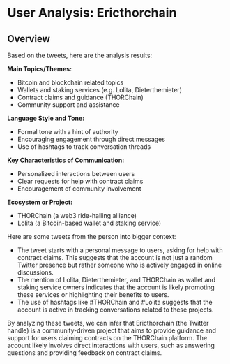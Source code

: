 # User Analysis: Ericthorchain

## Overview

Based on the tweets, here are the analysis results:

**Main Topics/Themes:**

* Bitcoin and blockchain related topics
* Wallets and staking services (e.g. Lolita, Dieterthemieter)
* Contract claims and guidance (THORChain)
* Community support and assistance

**Language Style and Tone:**

* Formal tone with a hint of authority
* Encouraging engagement through direct messages
* Use of hashtags to track conversation threads

**Key Characteristics of Communication:**

* Personalized interactions between users
* Clear requests for help with contract claims
* Encouragement of community involvement

**Ecosystem or Project:**

* THORChain (a web3 ride-hailing alliance)
* Lolita (a Bitcoin-based wallet and staking service)

Here are some tweets from the person into bigger context:

* The tweet starts with a personal message to users, asking for help with contract claims. This suggests that the account is not just a random Twitter presence but rather someone who is actively engaged in online discussions.
* The mention of Lolita, Dieterthemieter, and THORChain as wallet and staking service owners indicates that the account is likely promoting these services or highlighting their benefits to users.
* The use of hashtags like #THORChain and #Lolita suggests that the account is active in tracking conversations related to these projects.

By analyzing these tweets, we can infer that Ericthorchain (the Twitter handle) is a community-driven project that aims to provide guidance and support for users claiming contracts on the THORChain platform. The account likely involves direct interactions with users, such as answering questions and providing feedback on contract claims.